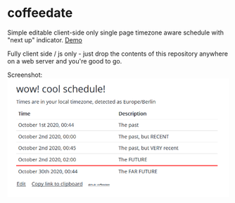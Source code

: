 # coffeedate
Simple editable client-side only single page timezone aware schedule with "next up" indicator. [Demo](https://aka-san.halcy.de/coffeedate/#d293ISBjb29sIHNjaGVkdWxlIQ==-MjAyMC0wOS0zMFQyMjo0NDowMFo=-VGhlIHBhc3Q=-MjAyMC0xMC0wMVQyMjowMDowMFo=-VGhlIHBhc3QsIGJ1dCBSRUNFTlQ=-MjAyMC0xMC0wMlQwMDowMDowMFo=-VGhlIEZVVFVSRQ==-MjAyMC0xMC0yOVQyMzo0NDowMFo=-VGhlIEZBUiBGVVRVUkU=-MjAyMC0xMC0wMVQyMjo0NTowMFo=-VGhlIHBhc3QsIGJ1dCBWRVJZIHJlY2VudA)

Fully client side / js only - just drop the contents of this repository anywhere on a web server and you're good to go.

Screenshot:
![Screenshot of coffeedate](/screenshot.png?raw=true "Screenshot of coffeedate")
